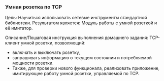 ### Умная розетка по TCP

Цель:
Научиться использовать сетевые инструменты стандартной библиотеки.
Результатом является:
Модуль работы с умной розеткой и её имитатор.


Описание/Пошаговая инструкция выполнения домашнего задания:
TCP-клиент умной розетки, позволяющий:

* включать и выключать розетку,
* запрашивать информацию о текущем состоянии и потребляемой мощности розетки.
* Также, для проверки нового функционала, реализовать приложение, имитирующее работу умной розетки, управляемой по TCP.